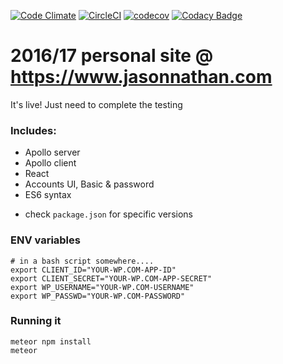 [![Code Climate](https://img.shields.io/codeclimate/github/kabisaict/flow.svg?style=flat-square)](https://codeclimate.com/github/jasonnathan/jasonnathan-react.com)
[![CircleCI](https://img.shields.io/circleci/project/github/RedSparr0w/node-csgo-parser.svg?style=flat-square)](https://circleci.com/gh/jasonnathan/www.jasonnathan.com)
[![codecov](https://codecov.io/gh/jasonnathan/www.jasonnathan.com/branch/master/graph/badge.svg)](https://codecov.io/gh/jasonnathan/www.jasonnathan.com)
[![Codacy Badge](https://api.codacy.com/project/badge/Grade/ef761c14bd104656879fe5000e961890)](https://www.codacy.com/app/jjnathanjr/www-jasonnathan-com?utm_source=github.com&amp;utm_medium=referral&amp;utm_content=jasonnathan/www.jasonnathan.com&amp;utm_campaign=Badge_Grade)

# 2016/17 personal site @ https://www.jasonnathan.com
It's live! Just need to complete the testing

### Includes:
- Apollo server
- Apollo client
- React
- Accounts UI, Basic & password
- ES6 syntax
* check `package.json` for specific versions


### ENV variables
```
# in a bash script somewhere....
export CLIENT_ID="YOUR-WP.COM-APP-ID"
export CLIENT_SECRET="YOUR-WP.COM-APP-SECRET"
export WP_USERNAME="YOUR-WP.COM-USERNAME"
export WP_PASSWD="YOUR-WP.COM-PASSWORD"
```

### Running it
```
meteor npm install
meteor
```
